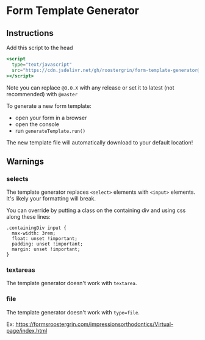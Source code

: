 # Form Template Generator

## Instructions

Add this script to the head

```jsx
<script
  type="text/javascript"
  src="https://cdn.jsdelivr.net/gh/roostergrin/form-template-generator@0.0.6/form-template-generator.js"
></script>
```

Note you can replace `@0.0.X` with any release or set it to latest (not recommended) with `@master`

To generate a new form template:

- open your form in a browser
- open the console
- run `generateTemplate.run()`

The new template file will automatically download to your default location!

## Warnings

### selects

The template generator replaces `<select>` elements with `<input>` elements. It's likely your formatting will break.

You can override by putting a class on the containing div and using css along these lines:

```
.containingDiv input {
  max-width: 3rem;
  float: unset !important;
  padding: unset !important;
  margin: unset !important;
}
```

### textareas

The template generator doesn't work with `textarea`.

### file

The template generator doesn't work with `type=file`.

Ex: https://formsroostergrin.com/impressionsorthodontics/Virtual-page/index.html

